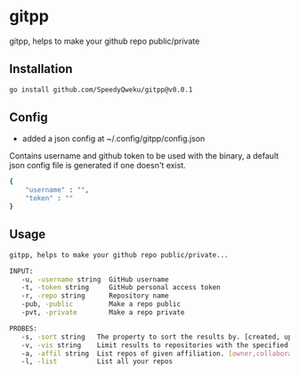 # gitpp

gitpp, helps to make your github repo public/private

## Installation

```bash
go install github.com/SpeedyQweku/gitpp@v0.0.1
```

## Config

- added a json config at ~/.config/gitpp/config.json

Contains username and github token to be used with the binary, a default json config file is generated if one doesn't exist.

```bash
{
    "username" : "",
    "token" : ""
}
```

## Usage

```bash
gitpp, helps to make your github repo public/private...

INPUT:
   -u, -username string  GitHub username
   -t, -token string     GitHub personal access token
   -r, -repo string      Repository name
   -pub, -public         Make a repo public
   -pvt, -private        Make a repo private

PROBES:
   -s, -sort string   The property to sort the results by. [created, updated, pushed, full_name] (default "update")
   -v, -vis string    Limit results to repositories with the specified visibility. [all, public, private] (default "all")
   -a, -affil string  List repos of given affiliation. [owner,collaborator,organization_member] (default "owner")
   -l, -list          List all your repos
```
